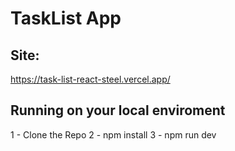 # TaskList App
## Site: 
https://task-list-react-steel.vercel.app/

## Running on your local enviroment
1 - Clone the Repo
2 - npm install
3 - npm run dev